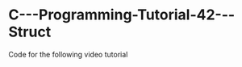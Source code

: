 C---Programming-Tutorial-42---Struct
====================================

Code for the following video tutorial 
